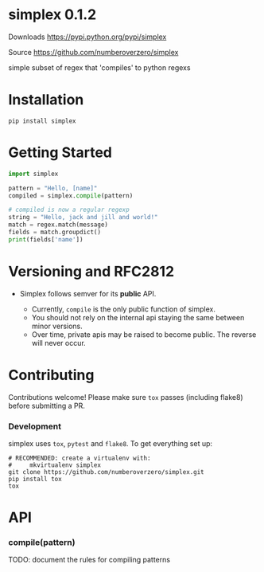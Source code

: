 # simplex 0.1.2

Downloads https://pypi.python.org/pypi/simplex

Source https://github.com/numberoverzero/simplex

simple subset of regex that 'compiles' to python regexs

# Installation

`pip install simplex`

# Getting Started

```python
import simplex

pattern = "Hello, [name]"
compiled = simplex.compile(pattern)

# compiled is now a regular regexp
string = "Hello, jack and jill and world!"
match = regex.match(message)
fields = match.groupdict()
print(fields['name'])

```

# Versioning  and RFC2812

* Simplex follows semver for its **public** API.

  * Currently, `compile` is the only public function of simplex.
  * You should not rely on the internal api staying the same between minor versions.
  * Over time, private apis may be raised to become public.  The reverse will never occur.


# Contributing
Contributions welcome!  Please make sure `tox` passes (including flake8) before submitting a PR.

### Development
simplex uses `tox`, `pytest` and `flake8`.  To get everything set up:

```
# RECOMMENDED: create a virtualenv with:
#     mkvirtualenv simplex
git clone https://github.com/numberoverzero/simplex.git
pip install tox
tox
```

# API

### compile(pattern)

TODO: document the rules for compiling patterns
